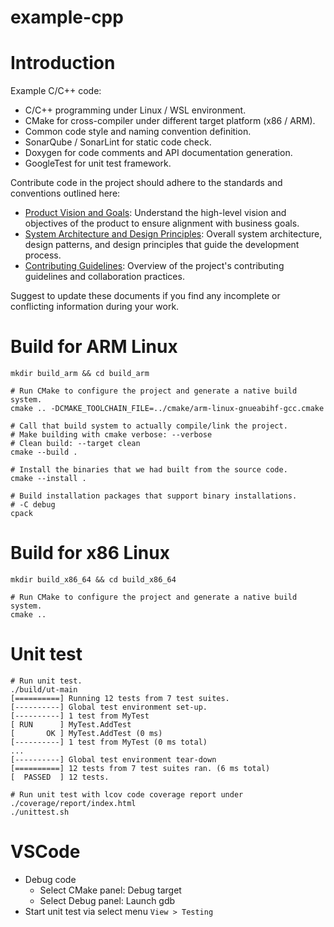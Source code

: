 example-cpp
=================================
# Introduction
Example C/C++ code:
- C/C++ programming under Linux / WSL environment.
- CMake for cross-compiler under different target platform (x86 / ARM).
- Common code style and naming convention definition.
- SonarQube / SonarLint for static code check.
- Doxygen for code comments and API documentation generation.
- GoogleTest for unit test framework.

Contribute code in the project should adhere to the standards and conventions outlined here:
- [Product Vision and Goals](./PRODUCT.md): Understand the high-level vision and objectives of the product to ensure alignment with business goals.
- [System Architecture and Design Principles](./ARCHITECTURE.md): Overall system architecture, design patterns, and design principles that guide the development process.
- [Contributing Guidelines](./CONTRIBUTING.md): Overview of the project's contributing guidelines and collaboration practices.

Suggest to update these documents if you find any incomplete or conflicting information during your work.

# Build for ARM Linux
```shell
mkdir build_arm && cd build_arm

# Run CMake to configure the project and generate a native build system.
cmake .. -DCMAKE_TOOLCHAIN_FILE=../cmake/arm-linux-gnueabihf-gcc.cmake

# Call that build system to actually compile/link the project.
# Make building with cmake verbose: --verbose
# Clean build: --target clean
cmake --build .

# Install the binaries that we had built from the source code.
cmake --install .

# Build installation packages that support binary installations.
# -C debug
cpack
```

# Build for x86 Linux
```shell
mkdir build_x86_64 && cd build_x86_64

# Run CMake to configure the project and generate a native build system.
cmake ..
```

# Unit test
```shell
# Run unit test.
./build/ut-main
[==========] Running 12 tests from 7 test suites.
[----------] Global test environment set-up.
[----------] 1 test from MyTest
[ RUN      ] MyTest.AddTest
[       OK ] MyTest.AddTest (0 ms)
[----------] 1 test from MyTest (0 ms total)
...
[----------] Global test environment tear-down
[==========] 12 tests from 7 test suites ran. (6 ms total)
[  PASSED  ] 12 tests.

# Run unit test with lcov code coverage report under ./coverage/report/index.html
./unittest.sh
```

# VSCode
- Debug code
  - Select CMake panel: Debug target
  - Select Debug panel: Launch gdb
- Start unit test via select menu `View > Testing`
